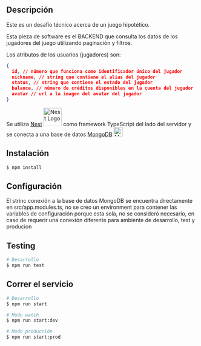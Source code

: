 ## Descripción

Este es un desafío técnico acerca de un juego hipotético.

Esta pieza de software es el BACKEND que consulta los datos de los jugadores del juego utilizando paginación y filtros.

Los atributos de los usuarios (jugadores) son:

```json
{
  id, // número que funciona como identificador único del jugador
  nickname, // string que contiene el alias del jugador
  status, // string que contiene el estado del jugador
  balance, // número de créditos disponibles en la cuenta del jugador
  avatar // url a la imagen del avatar del jugador
}
```

Se utiliza [Nest](https://github.com/nestjs/nest) <img src="https://nestjs.com/img/logo_text.svg" width="48" alt="Nest Logo" /> como framework TypeScript del lado del servidor y se conecta a una base de datos [MongoDB](https://www.mongodb.com/) <img src="https://www.mongodb.com/assets/images/global/favicon.ico" width="24" alt="MongoDB Logo" />

## Instalación

```bash
$ npm install
```

## Configuración

El strinc conexión a la base de datos MongoDB se encuentra directamente en src/app.modules.ts, no se creo un environment
para contener las variables de configuración porque esta sola, no se consideró necesario, en caso de requerir una conexión
diferente para ambiente de desarrollo, test y producion

## Testing

```bash
# Desarrollo
$ npm run test
```

## Correr el servicio

```bash
# Desarrollo
$ npm run start

# Modo watch
$ npm run start:dev

# Modo producción
$ npm run start:prod
```
